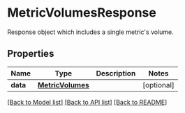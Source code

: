 # MetricVolumesResponse

Response object which includes a single metric's volume.

## Properties

| Name     | Type                                  | Description | Notes      |
| -------- | ------------------------------------- | ----------- | ---------- |
| **data** | [**MetricVolumes**](MetricVolumes.md) |             | [optional] |

[[Back to Model list]](README.md#documentation-for-models) [[Back to API list]](README.md#documentation-for-api-endpoints) [[Back to README]](README.md)
